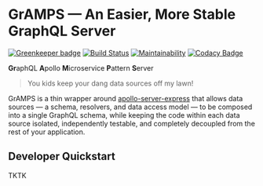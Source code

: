 # GrAMPS — An Easier, More Stable GraphQL Server

[![Greenkeeper badge](https://badges.greenkeeper.io/gramps-graphql/gramps-express.svg)](https://greenkeeper.io/) [![Build Status](https://travis-ci.org/gramps-graphql/gramps-express.svg?branch=master)](https://travis-ci.org/gramps-graphql/gramps-express) [![Maintainability](https://api.codeclimate.com/v1/badges/a4e96a80f4fcfae53537/maintainability)](https://codeclimate.com/github/gramps-graphql/gramps-express/maintainability) [![Codacy Badge](https://api.codacy.com/project/badge/Grade/52c9dacffe894dd68ecd63bda0c9a1bd)](https://www.codacy.com/app/jlengstorf/gramps-express?utm_source=github.com&amp;utm_medium=referral&amp;utm_content=gramps-graphql/gramps-express&amp;utm_campaign=Badge_Grade)

**Gr**aphQL **A**pollo **M**icroservice **P**attern **S**erver

> You kids keep your dang data sources off my lawn!

GrAMPS is a thin wrapper around [apollo-server-express](https://github.com/apollographql/apollo-server/tree/master/packages/apollo-server-express) that allows data sources — a schema, resolvers, and data access model — to be composed into a single GraphQL schema, while keeping the code within each data source isolated, independently testable, and completely decoupled from the rest of your application.

## Developer Quickstart

TKTK
